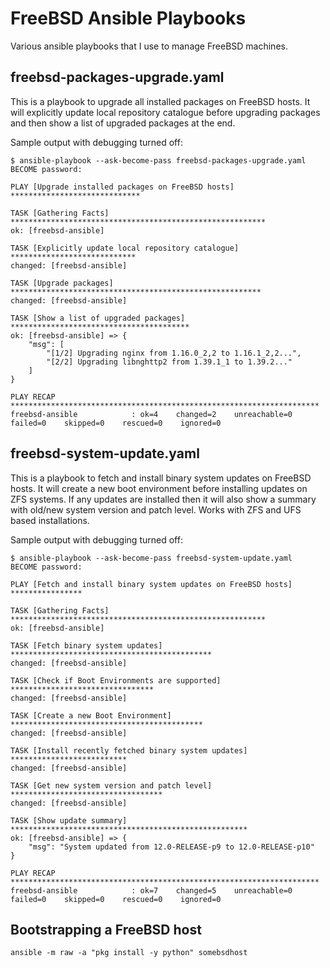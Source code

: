 # FreeBSD Ansible Playbooks

Various ansible playbooks that I use to manage FreeBSD machines.

## freebsd-packages-upgrade.yaml

This is a playbook to upgrade all installed packages on FreeBSD hosts.
It will explicitly update local repository catalogue before upgrading packages and then show a list of upgraded packages at the end.

Sample output with debugging turned off:

```shell
$ ansible-playbook --ask-become-pass freebsd-packages-upgrade.yaml
BECOME password:

PLAY [Upgrade installed packages on FreeBSD hosts] *****************************

TASK [Gathering Facts] *********************************************************
ok: [freebsd-ansible]

TASK [Explicitly update local repository catalogue] ****************************
changed: [freebsd-ansible]

TASK [Upgrade packages] ********************************************************
changed: [freebsd-ansible]

TASK [Show a list of upgraded packages] ****************************************
ok: [freebsd-ansible] => {
    "msg": [
        "[1/2] Upgrading nginx from 1.16.0_2,2 to 1.16.1_2,2...", 
        "[2/2] Upgrading libnghttp2 from 1.39.1_1 to 1.39.2..."
    ]
}

PLAY RECAP *********************************************************************
freebsd-ansible            : ok=4    changed=2    unreachable=0    failed=0    skipped=0    rescued=0    ignored=0
```

## freebsd-system-update.yaml

This is a playbook to fetch and install binary system updates on FreeBSD hosts. It will create a new boot environment before installing updates on ZFS systems. If any updates are installed then it will also show a summary with old/new system version and patch level. Works with ZFS and UFS based installations.

Sample output with debugging turned off:

```shell
$ ansible-playbook --ask-become-pass freebsd-system-update.yaml
BECOME password:

PLAY [Fetch and install binary system updates on FreeBSD hosts] ****************

TASK [Gathering Facts] *********************************************************
ok: [freebsd-ansible]

TASK [Fetch binary system updates] *********************************************
changed: [freebsd-ansible]

TASK [Check if Boot Environments are supported] ********************************
changed: [freebsd-ansible]

TASK [Create a new Boot Environment] *******************************************
changed: [freebsd-ansible]

TASK [Install recently fetched binary system updates] **************************
changed: [freebsd-ansible]

TASK [Get new system version and patch level] **********************************
changed: [freebsd-ansible]

TASK [Show update summary] *****************************************************
ok: [freebsd-ansible] => {
    "msg": "System updated from 12.0-RELEASE-p9 to 12.0-RELEASE-p10"
}

PLAY RECAP *********************************************************************
freebsd-ansible            : ok=7    changed=5    unreachable=0    failed=0    skipped=0    rescued=0    ignored=0
```

## Bootstrapping a FreeBSD host

```shell
ansible -m raw -a "pkg install -y python" somebsdhost
```
